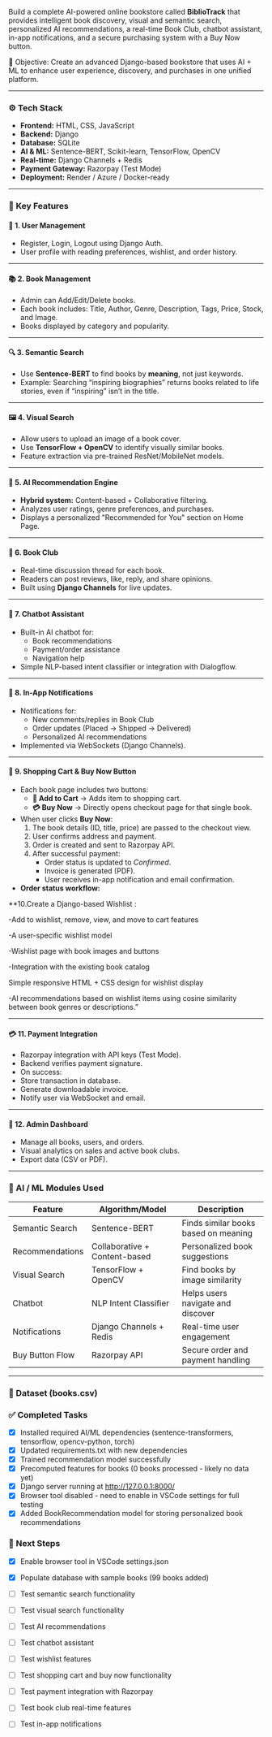 Build a complete AI-powered online bookstore called **BiblioTrack** that provides intelligent book discovery, visual and semantic search, personalized AI recommendations, a real-time Book Club, chatbot assistant, in-app notifications, and a secure purchasing system with a Buy Now button.

🎯 Objective:
Create an advanced Django-based bookstore that uses AI + ML to enhance user experience, discovery, and purchases in one unified platform.

---

### ⚙️ Tech Stack
- **Frontend:** HTML, CSS, JavaScript
- **Backend:** Django
- **Database:** SQLite 
- **AI & ML:** Sentence-BERT, Scikit-learn, TensorFlow, OpenCV
- **Real-time:** Django Channels + Redis
- **Payment Gateway:** Razorpay (Test Mode)
- **Deployment:** Render / Azure / Docker-ready

---

### 🚀 Key Features

#### 👤 1. User Management
- Register, Login, Logout using Django Auth.
- User profile with reading preferences, wishlist, and order history.

---

#### 📚 2. Book Management
- Admin can Add/Edit/Delete books.
- Each book includes: Title, Author, Genre, Description, Tags, Price, Stock, and Image.
- Books displayed by category and popularity.

---

#### 🔍 3. Semantic Search
- Use **Sentence-BERT** to find books by **meaning**, not just keywords.
- Example: Searching “inspiring biographies” returns books related to life stories, even if “inspiring” isn’t in the title.

---

#### 🖼️ 4. Visual Search
- Allow users to upload an image of a book cover.
- Use **TensorFlow + OpenCV** to identify visually similar books.
- Feature extraction via pre-trained ResNet/MobileNet models.

---

#### 🤖 5. AI Recommendation Engine
- **Hybrid system:** Content-based + Collaborative filtering.
- Analyzes user ratings, genre preferences, and purchases.
- Displays a personalized "Recommended for You" section on Home Page.

---

#### 💬 6. Book Club
- Real-time discussion thread for each book.
- Readers can post reviews, like, reply, and share opinions.
- Built using **Django Channels** for live updates.

---

#### 💁 7. Chatbot Assistant
- Built-in AI chatbot for:
  - Book recommendations
  - Payment/order assistance
  - Navigation help
- Simple NLP-based intent classifier or integration with Dialogflow.

---

#### 🔔 8. In-App Notifications
- Notifications for:
  - New comments/replies in Book Club
  - Order updates (Placed → Shipped → Delivered)
  - Personalized AI recommendations
- Implemented via WebSockets (Django Channels).

---

#### 🛒 9. Shopping Cart & **Buy Now Button**
- Each book page includes two buttons:
  - **🛒 Add to Cart** → Adds item to shopping cart.
  - **💳 Buy Now** → Directly opens checkout page for that single book.
- When user clicks **Buy Now**:
  1. The book details (ID, title, price) are passed to the checkout view.
  2. User confirms address and payment.
  3. Order is created and sent to Razorpay API.
  4. After successful payment:
     - Order status is updated to *Confirmed*.
     - Invoice is generated (PDF).
     - User receives in-app notification and email confirmation.
- **Order status workflow:**

**10.Create a Django-based Wishlist :

-Add to wishlist, remove, view, and move to cart features

-A user-specific wishlist model

-Wishlist page with book images and buttons

-Integration with the existing book catalog

Simple responsive HTML + CSS design for wishlist display

-AI recommendations based on wishlist items using cosine similarity between book genres or descriptions.”

---

#### 💳 11. Payment Integration
- Razorpay integration with API keys (Test Mode).
- Backend verifies payment signature.
- On success:
- Store transaction in database.
- Generate downloadable invoice.
- Notify user via WebSocket and email.

---

#### 🧮 12. Admin Dashboard
- Manage all books, users, and orders.
- Visual analytics on sales and active book clubs.
- Export data (CSV or PDF).

---

### 🧩 AI / ML Modules Used

| Feature | Algorithm/Model | Description |
|----------|----------------|--------------|
| Semantic Search | Sentence-BERT | Finds similar books based on meaning |
| Recommendations | Collaborative + Content-based | Personalized book suggestions |
| Visual Search | TensorFlow + OpenCV | Find books by image similarity |
| Chatbot | NLP Intent Classifier | Helps users navigate and discover |
| Notifications | Django Channels + Redis | Real-time user engagement |
| Buy Button Flow | Razorpay API | Secure order and payment handling |

---

### 📂 Dataset (books.csv)

### ✅ Completed Tasks
- [x] Installed required AI/ML dependencies (sentence-transformers, tensorflow, opencv-python, torch)
- [x] Updated requirements.txt with new dependencies
- [x] Trained recommendation model successfully
- [x] Precomputed features for books (0 books processed - likely no data yet)
- [x] Django server running at http://127.0.0.1:8000/
- [x] Browser tool disabled - need to enable in VSCode settings for full testing
- [x] Added BookRecommendation model for storing personalized book recommendations

### 🔄 Next Steps
- [x] Enable browser tool in VSCode settings.json
- [x] Populate database with sample books (99 books added)
- [ ] Test semantic search functionality
- [ ] Test visual search functionality
- [ ] Test AI recommendations
- [ ] Test chatbot assistant
- [ ] Test wishlist features
- [ ] Test shopping cart and buy now functionality
- [ ] Test payment integration with Razorpay
- [ ] Test book club real-time features
- [ ] Test in-app notifications

